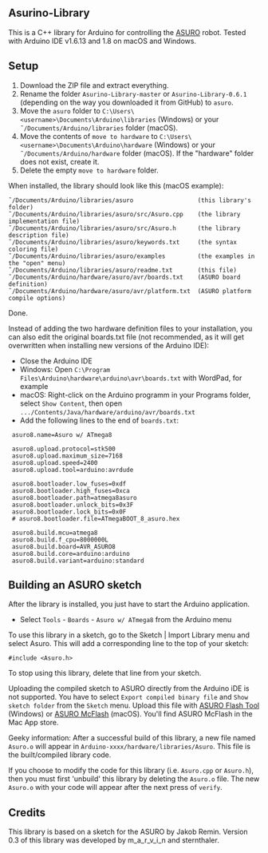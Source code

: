 ## Asurino-Library

This is a C++ library for Arduino for controlling the [ASURO](http://www.arexx.nl/arexx.php?cmd=goto&cparam=p_asuro) robot.
Tested with Arduino IDE v1.6.13 and 1.8 on macOS and Windows.

## Setup

1. Download the ZIP file and extract everything.
2. Rename the folder `Asurino-Library-master` or `Asurino-Library-0.6.1` (depending on 
the way you downloaded it from GitHub) to `asuro`.
3. Move the `asuro` folder to `C:\Users\<username>\Documents\Arduino\libraries` (Windows) 
  or your `˜/Documents/Arduino/libraries` folder (macOS).
4. Move the contents of `move to hardware` to `C:\Users\<username>\Documents\Arduino\hardware` 
  (Windows) or your `˜/Documents/Arduino/hardware` folder (macOS). If the "hardware"
  folder does not exist, create it.
5. Delete the empty `move to hardware` folder.

When installed, the library should look like this (macOS example):

```
˜/Documents/Arduino/libraries/asuro                  (this library's folder)
˜/Documents/Arduino/libraries/asuro/src/Asuro.cpp    (the library implementation file)
˜/Documents/Arduino/libraries/asuro/src/Asuro.h      (the library description file)
˜/Documents/Arduino/libraries/asuro/keywords.txt     (the syntax coloring file)
˜/Documents/Arduino/libraries/asuro/examples         (the examples in the "open" menu)
˜/Documents/Arduino/libraries/asuro/readme.txt       (this file)
˜/Documents/Arduino/hardware/asuro/avr/boards.txt    (ASURO board definition)
˜/Documents/Arduino/hardware/asuro/avr/platform.txt  (ASURO platform compile options)
```

Done.

Instead of adding the two hardware definition files to your installation, you can also 
edit the original boards.txt file (not recommended, as it will get overwritten when
installing new versions of the Arduino IDE):

- Close the Arduino IDE
- Windows: Open `C:\Program Files\Arduino\hardware\arduino\avr\boards.txt` with
  WordPad, for example
- macOS: Right-click on the Arduino programm in your Programs folder, select
  `Show Content`, then open `.../Contents/Java/hardware/arduino/avr/boards.txt`
- Add the following lines to the end of `boards.txt`:

```
 asuro8.name=Asuro w/ ATmega8
 
 asuro8.upload.protocol=stk500
 asuro8.upload.maximum_size=7168
 asuro8.upload.speed=2400
 asuro8.upload.tool=arduino:avrdude
 
 asuro8.bootloader.low_fuses=0xdf
 asuro8.bootloader.high_fuses=0xca
 asuro8.bootloader.path=atmega8asuro
 asuro8.bootloader.unlock_bits=0x3F
 asuro8.bootloader.lock_bits=0x0F
 # asuro8.bootloader.file=ATmegaBOOT_8_asuro.hex
 
 asuro8.build.mcu=atmega8
 asuro8.build.f_cpu=8000000L
 asuro8.build.board=AVR_ASURO8
 asuro8.build.core=arduino:arduino
 asuro8.build.variant=arduino:standard
``` 
 
## Building an ASURO sketch

After the library is installed, you just have to start the Arduino application.

- Select `Tools` - `Boards` - `Asuro w/ ATmega8` from the Arduino menu

To use this library in a sketch, go to the Sketch | Import Library menu and
select Asuro.  This will add a corresponding line to the top of your sketch:

`#include <Asuro.h>`

To stop using this library, delete that line from your sketch.

Uploading the compiled sketch to ASURO directly from the Arduino iDE is not
supported. You have to select `Export compiled binary file` and `Show sketch folder` 
from the `Sketch` menu. Upload this file with [ASURO Flash Tool](http://www.arexx.com/downloads/asuro/ASURO_flash_v155.zip) (Windows)
or [ASURO McFlash](https://itunes.apple.com/app/asuro-mcflash/id982784471?mt=12) (macOS). 
You'll find ASURO McFlash in the Mac App store.

Geeky information:
After a successful build of this library, a new file named `Asuro.o` will appear
in `Arduino-xxxx/hardware/libraries/Asuro`. This file is the built/compiled library
code.

If you choose to modify the code for this library (i.e. `Asuro.cpp` or `Asuro.h`),
then you must first 'unbuild' this library by deleting the `Asuro.o` file. The
new `Asuro.o` with your code will appear after the next press of `verify`.
 
## Credits
 
This library is based on a sketch for the ASURO by Jakob Remin.
Version 0.3 of this library was developed by m_a_r_v_i_n and sternthaler.
 

